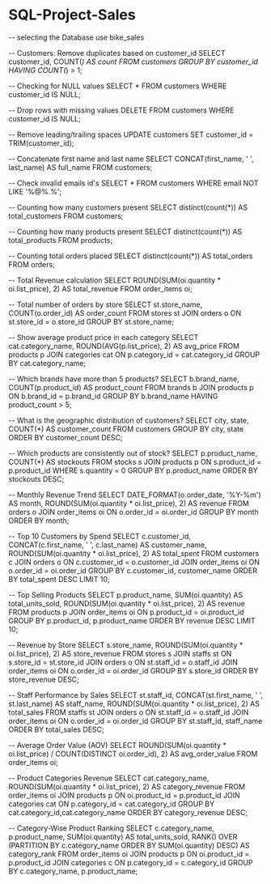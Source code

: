 # SQL-Project-Sales

-- selecting the Database
use bike_sales


-- Customers: Remove duplicates based on customer_id
SELECT customer_id, COUNT(*) AS count
FROM customers
GROUP BY customer_id
HAVING COUNT(*) > 1;


-- Checking for NULL values
SELECT * 
FROM customers 
WHERE customer_id IS NULL;


-- Drop rows with missing values
DELETE FROM customers
WHERE customer_id IS NULL;


-- Remove leading/trailing spaces
UPDATE customers 
SET customer_id = TRIM(customer_id);


-- Concatenate first name and last name
SELECT CONCAT(first_name, ' ', last_name) AS full_name 
FROM customers;


-- Check invalid emails id's
SELECT * 
FROM customers 
WHERE email NOT LIKE '%@%.%';


-- Counting how many customers present
SELECT distinct(count(*)) AS total_customers 
FROM customers;


-- Counting how many products present
SELECT distinct(count(*)) AS total_products 
FROM products;


-- Counting total orders placed
SELECT distinct(count(*)) AS total_orders 
FROM orders;


-- Total Revenue calculation
SELECT ROUND(SUM(oi.quantity * oi.list_price), 2) AS total_revenue
FROM order_items oi;


-- Total number of orders by store
SELECT st.store_name, COUNT(o.order_id) AS order_count
FROM stores st
JOIN orders o ON st.store_id = o.store_id
GROUP BY st.store_name;


-- Show average product price in each category
SELECT cat.category_name, ROUND(AVG(p.list_price), 2) AS avg_price
FROM products p
JOIN categories cat ON p.category_id = cat.category_id
GROUP BY cat.category_name;


-- Which brands have more than 5 products?
SELECT b.brand_name, COUNT(p.product_id) AS product_count
FROM brands b
JOIN products p ON b.brand_id = p.brand_id
GROUP BY b.brand_name
HAVING product_count > 5;


-- What is the geographic distribution of customers?
SELECT city, state, COUNT(*) AS customer_count
FROM customers
GROUP BY city, state
ORDER BY customer_count DESC;


-- Which products are consistently out of stock?
SELECT 
  p.product_name,
  COUNT(*) AS stockouts
FROM stocks s
JOIN products p ON s.product_id = p.product_id
WHERE s.quantity = 0
GROUP BY p.product_name
ORDER BY stockouts DESC;


--  Monthly Revenue Trend
SELECT 
    DATE_FORMAT(o.order_date, '%Y-%m') AS month,
    ROUND(SUM(oi.quantity * oi.list_price), 2) AS revenue
FROM orders o
JOIN order_items oi ON o.order_id = oi.order_id
GROUP BY month
ORDER BY month;


-- Top 10 Customers by Spend
SELECT 
    c.customer_id,
    CONCAT(c.first_name, ' ', c.last_name) AS customer_name,
    ROUND(SUM(oi.quantity * oi.list_price), 2) AS total_spent
FROM customers c
JOIN orders o ON c.customer_id = o.customer_id
JOIN order_items oi ON o.order_id = oi.order_id
GROUP BY c.customer_id, customer_name
ORDER BY total_spent DESC
LIMIT 10;


--  Top Selling Products
SELECT 
    p.product_name,
    SUM(oi.quantity) AS total_units_sold,
    ROUND(SUM(oi.quantity * oi.list_price), 2) AS revenue
FROM products p
JOIN order_items oi ON p.product_id = oi.product_id
GROUP BY p.product_id, p.product_name
ORDER BY revenue DESC
LIMIT 10;


--  Revenue by Store
SELECT 
    s.store_name,
    ROUND(SUM(oi.quantity * oi.list_price), 2) AS store_revenue
FROM stores s
JOIN staffs st ON s.store_id = st.store_id
JOIN orders o ON st.staff_id = o.staff_id
JOIN order_items oi ON o.order_id = oi.order_id
GROUP BY s.store_id
ORDER BY store_revenue DESC;


--  Staff Performance by Sales
SELECT 
    st.staff_id,
    CONCAT(st.first_name, ' ', st.last_name) AS staff_name,
    ROUND(SUM(oi.quantity * oi.list_price), 2) AS total_sales
FROM staffs st
JOIN orders o ON st.staff_id = o.staff_id
JOIN order_items oi ON o.order_id = oi.order_id
GROUP BY st.staff_id, staff_name
ORDER BY total_sales DESC;

-- Average Order Value (AOV)
SELECT 
    ROUND(SUM(oi.quantity * oi.list_price) / COUNT(DISTINCT oi.order_id), 2) AS avg_order_value
FROM order_items oi;

-- Product Categories Revenue
SELECT 
    cat.category_name,
    ROUND(SUM(oi.quantity * oi.list_price), 2) AS category_revenue
FROM order_items oi
JOIN products p ON oi.product_id = p.product_id
JOIN categories cat ON p.category_id = cat.category_id
GROUP BY cat.category_id,cat.category_name
ORDER BY category_revenue DESC;

-- Category-Wise Product Ranking
SELECT 
  c.category_name,
  p.product_name,
  SUM(oi.quantity) AS total_units_sold,
  RANK() OVER (PARTITION BY c.category_name ORDER BY SUM(oi.quantity) DESC) AS category_rank
FROM order_items oi
JOIN products p ON oi.product_id = p.product_id
JOIN categories c ON p.category_id = c.category_id
GROUP BY c.category_name, p.product_name;

